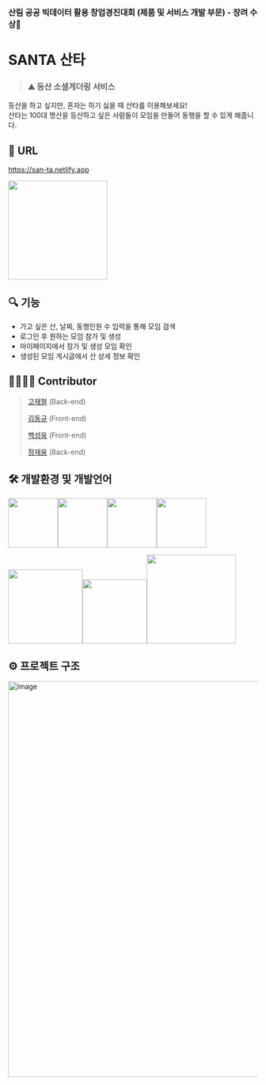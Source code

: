 ### 산림 공공 빅데이터 활용 창업경진대회 (제품 및 서비스 개발 부문) - 장려 수상🥉
# SANTA 산타
> ### ⛰ 등산 소셜게더링 서비스
> 
등산을 하고 싶지만, 혼자는 하기 싫을 때 산타를 이용해보세요!  
산타는 100대 명산을 등산하고 싶은 사람들이 모임을 만들어 동행을 할 수 있게 해줍니다.

## 🔗 URL
https://san-ta.netlify.app

<img src="https://user-images.githubusercontent.com/33208246/121897044-ef469e00-cd5c-11eb-97dd-c800f0901eec.png" width="200" />

## 🔍 기능  
- 가고 싶은 산, 날짜, 동행인원 수 입력을 통해 모임 검색  
- 로그인 후 원하는 모임 참가 및 생성  
- 마이페이지에서 참가 및 생성 모임 확인  
- 생성된 모임 게시글에서 산 상세 정보 확인

## 👨‍👨‍👦‍👦 Contributor
> [고재철](https://github.com/Go-Jaecheol) (Back-end)
> 
> [김동규](https://github.com/KingDonggyu) (Front-end)
> 
> [백성욱](https://github.com/SeongukBaek) (Front-end)
> 
> [정재웅](https://github.com/woong-jae) (Back-end)

## 🛠 개발환경 및 개발언어
<img src="https://user-images.githubusercontent.com/33976823/121769538-25d6ba00-cb9f-11eb-8454-e140db0224f0.png" width="100" /><img src="https://user-images.githubusercontent.com/33976823/121769570-4a329680-cb9f-11eb-8c80-1593049602d0.png" width="100" /><img src="https://user-images.githubusercontent.com/33976823/121769572-4b63c380-cb9f-11eb-8c73-297d007b1dae.png" width="100" /><img src="https://user-images.githubusercontent.com/33976823/121769766-6daa1100-cba0-11eb-9f5c-db6f6a28487e.png" width="100" />

<img src="https://user-images.githubusercontent.com/33976823/121769771-700c6b00-cba0-11eb-83ea-1b1c21e12ed2.png" width="150" /><img src="https://user-images.githubusercontent.com/33976823/121769573-4b63c380-cb9f-11eb-8fac-7f6e93c13ab4.png" width="130" /><img src="https://user-images.githubusercontent.com/33976823/121769763-6c78e400-cba0-11eb-85c8-0d833423656f.png" width="180" />

## ⚙️ 프로젝트 구조
<img width="800" alt="image" src="https://user-images.githubusercontent.com/33976823/121850682-1636ad00-cd28-11eb-9f1f-d96222a24c1f.png">




